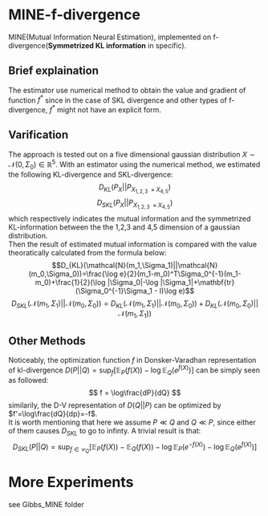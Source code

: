 # MINE-f-divergence
MINE(Mutual Information Neural Estimation), implemented on f-divergence(**Symmetrized KL information** in specific).
## Brief explaination
The estimator use numerical method to obtain the value and gradient of function $` f^* `$ since in the case of SKL divergence and other types of f-divergence, $`f^*`$ might not have an explicit form.
## Varification
The approach is tested out on a five dimensional gaussian distribution $` X\sim \mathcal{N}(0,\Sigma_0)\in \mathbb{R}^5 `$. With an estimator using the numerical method, we estimated the following KL-divergence and SKL-divergence:<br>
$$D_{KL}(P_{X}||P_{X_{1,2,3}\ \times X_{4,5}})$$
$$D_{SKL}(P_{X}||P_{X_{1,2,3}\ \times X_{4,5}})$$
which respectively indicates the mutual information and the symmetrized KL-information between the the 1,2,3 and 4,5 dimension of a gaussian distribution.<br>
Then the result of estimated mutual information is compared with the value theoratically calculated from the formula below:<br>
$$D_{KL}(\mathcal{N}(m_1,\Sigma_1)||\mathcal{N}(m_0,\Sigma_0))=\frac{\log e}{2}(m_1-m_0)^T\Sigma_0^{-1}(m_1-m_0)+\frac{1}{2}(\log |\Sigma_0|-\log |\Sigma_1|+\mathbf{tr}(\Sigma_0^{-1}\Sigma_1 - I)\log e)$$
$$D_{SKL}(\mathcal{N}(m_1,\Sigma_1)||\mathcal{N}(m_0,\Sigma_0))=D_{KL}(\mathcal{N}(m_1,\Sigma_1)||\mathcal{N}(m_0,\Sigma_0))+D_{KL}(\mathcal{N}(m_0,\Sigma_0)||\mathcal{N}(m_1,\Sigma_1))$$

## Other Methods
Noticeably, the optimization function $f$ in Donsker-Varadhan representation of kl-divergence $D(P||Q)=\sup_f[\mathbb{E}_P(f(X))-\log\mathbb{E}_Q(e^{f(X)})]$ can be simply seen as followed:  
$$
f = \log\frac{dP}{dQ}
$$
similarily, the D-V representation of $D(Q||P)$ can be optimized by $f'=\log\frac{dQ}{dp}=-f$.  
It is worth mentioning that here we assume $P\ll Q$ and $Q\ll P$, since either of them causes $D_{SKL}$ to go to infinty.
A trivial result is that:
$$
D_{SKL}(P||Q)=\sup_{f\in\mathcal{C}_Q}[\mathbb{E}_P(f(X))-\mathbb{E}_Q(f(X))-\log\mathbb{E}_P(e^{-f(X)})-\log\mathbb{E}_Q(e^{f(X)})]
$$

# More Experiments
see Gibbs_MINE folder